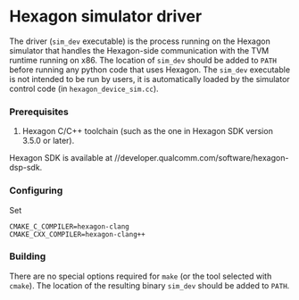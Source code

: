 <!--- Licensed to the Apache Software Foundation (ASF) under one -->
<!--- or more contributor license agreements.  See the NOTICE file -->
<!--- distributed with this work for additional information -->
<!--- regarding copyright ownership.  The ASF licenses this file -->
<!--- to you under the Apache License, Version 2.0 (the -->
<!--- "License"); you may not use this file except in compliance -->
<!--- with the License.  You may obtain a copy of the License at -->

<!---   http://www.apache.org/licenses/LICENSE-2.0 -->

<!--- Unless required by applicable law or agreed to in writing, -->
<!--- software distributed under the License is distributed on an -->
<!--- "AS IS" BASIS, WITHOUT WARRANTIES OR CONDITIONS OF ANY -->
<!--- KIND, either express or implied.  See the License for the -->
<!--- specific language governing permissions and limitations -->
<!--- under the License. -->

# Hexagon simulator driver

The driver (`sim_dev` executable) is the process running on the Hexagon simulator that handles the Hexagon-side communication with the TVM runtime running on x86. The location of `sim_dev` should be added to `PATH` before running any python code that uses Hexagon. The `sim_dev` executable is not intended to be run by users, it is automatically loaded by the simulator control code (in `hexagon_device_sim.cc`).

### Prerequisites

1. Hexagon C/C++ toolchain (such as the one in Hexagon SDK version 3.5.0 or later).

Hexagon SDK is available at //developer.qualcomm.com/software/hexagon-dsp-sdk.

### Configuring

Set
```
CMAKE_C_COMPILER=hexagon-clang
CMAKE_CXX_COMPILER=hexagon-clang++
```

### Building

There are no special options required for `make` (or the tool selected with `cmake`). The location of the resulting binary `sim_dev` should be added to `PATH`.

